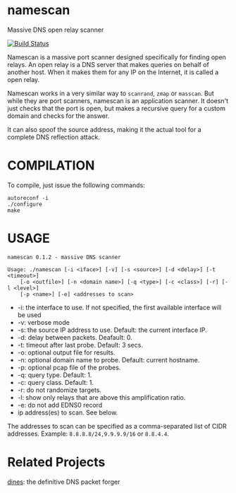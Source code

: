 
namescan
========

Massive DNS open relay scanner

[![Build Status](https://travis-ci.org/crondaemon/namescan.png?branch=master)](https://travis-ci.org/crondaemon/namescan)

Namescan is a massive port scanner designed specifically for finding open relays.
An open relay is a DNS server that makes queries on behalf of another host.
When it makes them for any IP on the Internet, it is called a open relay.

Namescan works in a very similar way to `scanrand`, `zmap` or `masscan`. But
while they are port scanners, namescan is an application scanner. It doesn't
just checks that the port is open, but makes a recursive query for a custom
domain and checks for the answer.

It can also spoof the source address, making it the actual tool for a complete
DNS reflection attack.

COMPILATION
===========
To compile, just issue the following commands:

```
autoreconf -i
./configure
make
```

USAGE
=====

    namescan 0.1.2 - massive DNS scanner

    Usage: ./namescan [-i <iface>] [-v] [-s <source>] [-d <delay>] [-t <timeout>] 
        [-o <outfile>] [-n <domain name>] [-q <type>] [-c <class>] [-r] [-l <level>] 
        [-p <name>] [-e] <addresses to scan>
           
 * -i: the interface to use. If not specified, the first available interface will be used
 * -v: verbose mode
 * -s: the source IP address to use. Default: the current interface IP.
 * -d: delay between packets. Deafault: 0.
 * -t: timeout after last probe. Default: 3 secs.
 * -o: optional output file for results.
 * -n: optional domain name to probe. Default: current hostname.
 * -p: optional pcap file of the probes.
 * -q: query type. Default: 1.
 * -c: query class. Default: 1.
 * -r: do not randomize targets.
 * -l: show only relays that are above this amplification ratio.
 * -e: do not add EDNS0 record
 * ip address(es) to scan. See below.

The addresses to scan can be specified as a comma-separated list of CIDR addresses.
Example: `8.8.8.8/24,9.9.9.9/16` or `8.8.4.4`.

Related Projects
================

[dines](http://github.com/crondaemon/dines): the definitive DNS packet forger
